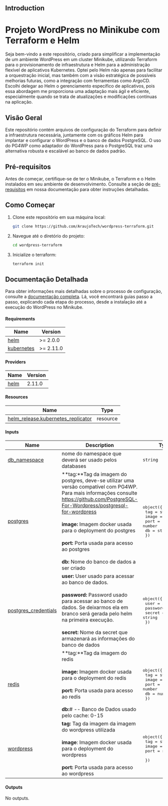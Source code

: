 ## Introduction
# Projeto WordPress no Minikube com Terraform e Helm

Seja bem-vindo a este repositório, criado para simplificar a implementação de um ambiente WordPress em um cluster Minikube, utilizando Terraform para o provisionamento de infraestrutura e Helm para a administração flexível de aplicativos Kubernetes. Optei pelo Helm não apenas para facilitar a orquestração inicial, mas também com a visão estratégica de possíveis melhorias futuras, como a integração com ferramentas como ArgoCD. Escolhi delegar ao Helm o gerenciamento específico de aplicativos, pois essa abordagem me proporciona uma adaptação mais ágil e eficiente, especialmente quando se trata de atualizações e modificações contínuas na aplicação.

## Visão Geral

Este repositório contém arquivos de configuração do Terraform para definir a infraestrutura necessária, juntamente com os gráficos Helm para implantar e configurar o WordPress e o banco de dados PostgreSQL. O uso do PG4WP como adaptador do WordPress para o PostgreSQL traz uma alternativa robusta e escalável ao banco de dados padrão.

## Pré-requisitos

Antes de começar, certifique-se de ter o Minikube, o Terraform e o Helm instalados em seu ambiente de desenvolvimento. Consulte a seção de [pré-requisitos](#) em nossa documentação para obter instruções detalhadas.

## Como Começar

1. Clone este repositório em sua máquina local:

    ```bash
    git clone https://github.com/AraujoTech/wordpress-terraform.git
    ```

2. Navegue até o diretório do projeto:

    ```bash
    cd wordpress-terraform
    ```

3. Inicialize o terraform:
   
    ```bash
    terraform init
    ```


## Documentação Detalhada

Para obter informações mais detalhadas sobre o processo de configuração, consulte a [documentação completa](docs/README.md). Lá, você encontrará guias passo a passo, explicando cada etapa do processo, desde a instalação até a execução do WordPress no Minikube.

<!-- BEGIN_AUTOMATED_TF_DOCS_BLOCK -->
#### Requirements

| Name | Version |
|------|---------|
| <a name="requirement_helm"></a> [helm](#requirement\_helm) | >= 2.0.0 |
| <a name="requirement_kubernetes"></a> [kubernetes](#requirement\_kubernetes) | >= 2.11.0 |
#### Providers

| Name | Version |
|------|---------|
| <a name="provider_helm"></a> [helm](#provider\_helm) | 2.11.0 |
#### Resources

| Name | Type |
|------|------|
| [helm_release.kubernetes_replicator](https://registry.terraform.io/providers/hashicorp/helm/latest/docs/resources/release) | resource |
#### Inputs

| Name | Description | Type | Default | Required |
|------|-------------|------|---------|:--------:|
| <a name="input_db_namespace"></a> [db\_namespace](#input\_db\_namespace) | nome do namespace que deverá ser usado pelos databases | `string` | `"databases"` | no |
| <a name="input_postgres"></a> [postgres](#input\_postgres) | **tag:**Tag da imagem do postgres, deve-se utilizar uma versão compatível com PG4WP. Para mais informações consulte https://github.com/PostgreSQL-For-Wordpress/postgresql-for-wordpress <br><br> **image:** Imagem docker usada para o deployment do postgres <br><br> **port:** Porta usada para acesso ao postgres <br><br> **db:** Nome do banco de dados a ser criado | <pre>object({<br>        tag = string<br>        image = string<br>        port = number<br>        db = string<br>    })</pre> | <pre>{<br>  "db": "wordpress",<br>  "image": "postgres",<br>  "port": 5432,<br>  "tag": "14.2"<br>}</pre> | no |
| <a name="input_postgres_credentials"></a> [postgres\_credentials](#input\_postgres\_credentials) | **user:** User usado para acessar ao banco de dados. <br><br> **password:** Password usado para acessar ao banco de dados. Se deixarmos ela em branco será gerada pelo helm na primeira execução. <br><br> **secret:** Nome da secret que armazenará as informações do banco de dados | <pre>object({<br>        user = string<br>        password = string<br>        secret = string<br>    })</pre> | <pre>{<br>  "password": "",<br>  "secret": "postgres-keys",<br>  "user": "wordpress"<br>}</pre> | no |
| <a name="input_redis"></a> [redis](#input\_redis) | **tag:**Tag da imagem do redis <br><br> **image:** Imagem docker usada para o deployment do redis <br><br> **port:** Porta usada para acesso ao redis <br><br> **db:**# -- Banco de Dados usado pelo cache: 0-15 | <pre>object({<br>        tag = string<br>        image = string<br>        port = number<br>        db = number<br>    })</pre> | <pre>{<br>  "db": 1,<br>  "image": "redis",<br>  "port": 6379,<br>  "tag": "6.2-alpine"<br>}</pre> | no |
| <a name="input_wordpress"></a> [wordpress](#input\_wordpress) | **tag:** Tag da imagem da imagem do wordpress utilizada <br><br> **image**: Imagem docker usada para o deployment do wordpress<br><br> **port:** Porta usada para acesso ao wordpress | <pre>object({<br>        tag = string<br>        image = string<br>        port = number <br>    })</pre> | <pre>{<br>  "image": "rafaelmendonca29/wordpress-postgres",<br>  "port": 80,<br>  "tag": "6.3-php8.2-apache-redis"<br>}</pre> | no |
#### Outputs

No outputs.
<!-- END_AUTOMATED_TF_DOCS_BLOCK -->